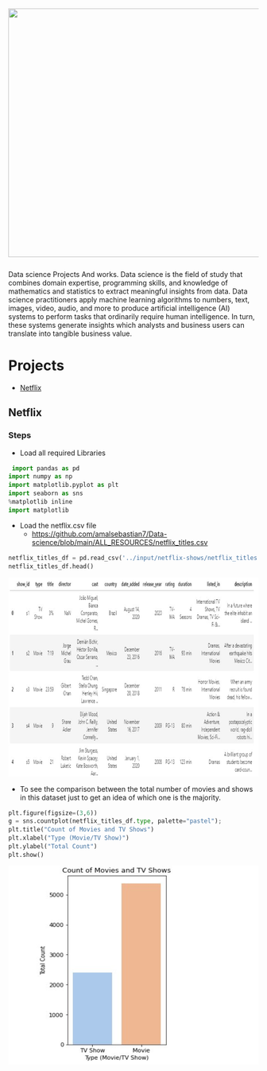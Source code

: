 # <img src="https://www.teahub.io/photos/full/88-885793_data-science.jpg" width="1000" height="500" />
Data science Projects And works.
Data science is the field of study that combines domain expertise, programming skills, and knowledge of mathematics and statistics to extract meaningful insights from data. Data science practitioners apply machine learning algorithms to numbers, text, images, video, audio, and more to produce artificial intelligence (AI) systems to perform tasks that ordinarily require human intelligence. In turn, these systems generate insights which analysts and business users can translate into tangible business value.
# Projects

- [Netflix](#netflix)


## Netflix
### Steps
- Load all required Libraries

```python
 import pandas as pd
import numpy as np
import matplotlib.pyplot as plt
import seaborn as sns
%matplotlib inline
import matplotlib
```
- Load the netflix.csv file
     - https://github.com/amalsebastian7/Data-science/blob/main/ALL_RESOURCES/netflix_titles.csv

```python
netflix_titles_df = pd.read_csv('../input/netflix-shows/netflix_titles.csv')
netflix_titles_df.head()
```
<img src="https://github.com/amalsebastian7/Data-science/blob/main/ALL_RESOURCES/screenshots/netflix.jpg" width="900" height="400" />

-  To see the comparison between the total number of movies and shows in this dataset just to get an idea of which one is the majority.
```python
plt.figure(figsize=(3,6))
g = sns.countplot(netflix_titles_df.type, palette="pastel");
plt.title("Count of Movies and TV Shows")
plt.xlabel("Type (Movie/TV Show)")
plt.ylabel("Total Count")
plt.show()

```
<img src="https://github.com/amalsebastian7/Data-science/blob/main/ALL_RESOURCES/Screenshot2.jpg" width="900" height="400" />




```python

```








```python

```



```python

```








